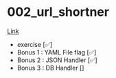 # 002_url_shortner

[Link](https://courses.calhoun.io/lessons/les_goph_04)

- exercise [✅]
- Bonus 1 : YAML File flag [✅]
- Bonus 2 : JSON Handler [✅]
- Bonus 3 : DB Handler []